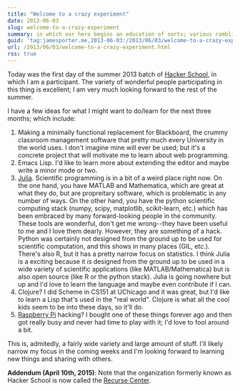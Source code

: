 ```yaml
---
title: "Welcome to a crazy experiment"
date: 2013-06-03
slug: welcome-to-a-crazy-experiment
summary: in which our hero begins an education of sorts; various ramblings
guid: 'tag:jamesporter.me,2013-06-03:/2013/06/03/welcome-to-a-crazy-experiment.html'
url: /2013/06/03/welcome-to-a-crazy-experiment.html
rss: true
---
```


Today was the first day of the summer 2013 batch of [Hacker School](http://www.hackerschool.com), in which I am a participant. The variety of wonderful people participating in this thing is excellent; I am very much looking forward to the rest of the summer.

I have a few ideas for what I might want to do/learn for the next three months; which include:

1. Making a minimally functional replacement for Blackboard, the crummy classroom management software that pretty much every University in the world uses. I don't imagine mine will ever be used; but it's a concrete project that will motivate me to learn about web programming.
2. Emacs Lisp. I'd like to learn more about extending the editor and maybe write a minor mode or two.
3. [Julia](http://julia-lang.org). Scientific programming is in a bit of a weird place right now. On the one hand, you have MATLAB and Mathematica, which are great at what they do, but are propreitary software, which is problematic in any number of ways. On the other hand, you have the python scientific computing stack (numpy, scipy, matplotlib, scikit-learn, etc.) which has been embraced by many forward-looking people in the community. These tools are wonderful, don't get me wrong--they have been useful to me and I love them dearly. However, they are something of a hack. Python was certainly not designed from the ground up to be used for scientific computation, and this shows in many places (GIL, etc.). There's also R, but it has a pretty narrow focus on statistics. I think Julia is a exciting because it *is* designed from the ground up to be used in a wide variety of scientific applications (like MATLAB/Mathematica) but is also open source (like R or the python stack). Julia is going nowhere but up and I'd love to learn the language and maybe even contribute if I can.
4. Clojure? I did Scheme in CS151 at UChicago and it was great, but I'd like to learn a Lisp that's used in the "real world". Clojure is what all the cool kids seem to be into these days, so it'll do.
5. [Raspberry Pi](http://www.raspberrypi.org/) hacking? I bought one of these things forever ago and then got really busy and never had time to play with it; I'd love to fool around a bit.

This is, admitedly, a fairly wide variety and large amount of stuff. I'll likely narrow my focus in the coming weeks and I'm looking forward to learning new things and sharing with others.


**Addendum (April 10th, 2015)**: Note that the organization formerly
known as Hacker School is now called the
[Recurse Center](http://www.recurse.com).
